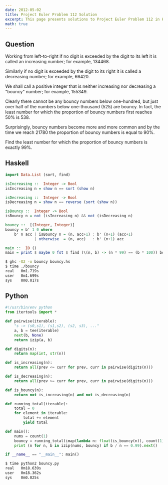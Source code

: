 ```yaml
---
date: 2012-05-02
title: Project Euler Problem 112 Solution
excerpt: This page presents solutions to Project Euler Problem 112 in Haskell and Python.
math: true
---
```



## Question

Working from left-to-right if no digit is exceeded by the digit to its
left it is called an increasing number; for example, 134468.

Similarly if no digit is exceeded by the digit to its right it is called
a decreasing number; for example, 66420.

We shall call a positive integer that is neither increasing nor
decreasing a "bouncy" number; for example, 155349.

Clearly there cannot be any bouncy numbers below one-hundred, but just
over half of the numbers below one-thousand (525) are bouncy. In fact,
the least number for which the proportion of bouncy numbers first
reaches 50% is 538.

Surprisingly, bouncy numbers become more and more common and by the time
we reach 21780 the proportion of bouncy numbers is equal to 90%.

Find the least number for which the proportion of bouncy numbers is
exactly 99%.






## Haskell

```haskell
import Data.List (sort, find)

isIncreasing ::  Integer -> Bool
isIncreasing n = show n == sort (show n)

isDecreasing ::  Integer -> Bool
isDecreasing n = show n == reverse (sort (show n))

isBouncy ::  Integer -> Bool
isBouncy n = not (isIncreasing n) && not (isDecreasing n)

bouncy ::  [(Integer, Integer)]
bouncy = b' 1 0 where
    b' n acc | isBouncy n = (n, acc+1) : b' (n+1) (acc+1)
             | otherwise  = (n, acc)   : b' (n+1) acc

main ::  IO ()
main = print $ maybe 0 fst $ find (\(n, b) -> (n * 99) == (b * 100)) bouncy
```


```bash
$ ghc -O2 -o bouncy bouncy.hs
$ time ./bouncy
real   0m1.719s
user   0m1.699s
sys    0m0.017s
```



## Python

```python
#!/usr/bin/env python
from itertools import *

def pairwise(iterable):
    "s -> (s0,s1), (s1,s2), (s2, s3), ..."
    a, b = tee(iterable)
    next(b, None)
    return izip(a, b)

def digits(n):
    return map(int, str(n))

def is_increasing(n):
    return all(prev <= curr for prev, curr in pairwise(digits(n)))

def is_decreasing(n):
    return all(prev >= curr for prev, curr in pairwise(digits(n)))

def is_bouncy(n):
    return not is_increasing(n) and not is_decreasing(n)

def running_total(iterable):
    total = 0
    for element in iterable:
        total += element
        yield total

def main():
    nums = count(1)
    bouncy = running_total(imap(lambda n: float(is_bouncy(n)), count(1)))
    print (n for n, b in izip(nums, bouncy) if b / n == 0.99).next()

if __name__ == "__main__": main()
```


```bash
$ time python2 bouncy.py
real   0m18.639s
user   0m18.362s
sys    0m0.025s
```



